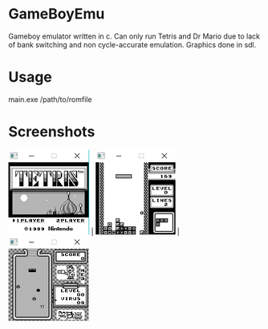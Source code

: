 # GameBoyEmu
Gameboy emulator written in c. Can only run Tetris and Dr Mario due to lack of bank switching and non cycle-accurate emulation. Graphics done in sdl.

# Usage
main.exe /path/to/romfile

# Screenshots

![](Images/1.png)  |  ![](Images/2.png) | ![](Images/3.png)



